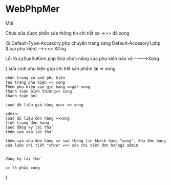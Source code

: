 # WebPhpMer
Mới


Chưa sửa được phần sửa thông tin chi tiết xe ->>> đã xong

lỗi Default-Type-Accesory.php chuyển trang sang Default-Accesory1.php (Loại phụ kiện) -->>>> XOng

Lỗi XuLySuaSuKien.php Sửa chức năng sửa phụ kiện bảo vệ ---->Xong


{
    sửa csdl phụ kiện gộp chi tiết sản phẩm lại => xong

    phân trang xe and phụ kiện
    Tạo trang phụ kiện => xong
    Thêm phụ kiện vào giỏ hàng =>gần xong
    thanh toán bình thường=> xong
    thanh toán onl

    Load dữ liệu giỏ hàng user => xong

    admin:
    load dữ liệu đơn hàng =>xong
    tình trạng đơn hàng
    laod đăng ký lái thử
    thêm sửa xóa lái thử

    thêm-sửa-xóa đơn hàng => sửa thông tin khách hàng "xong", Xóa đơn hàng xóa luôn chi tiết "chưa" =>> xóa chi tiết đơn hanbg2 admin
    

    đăng ký lái thử

    => t5 phải xong



}